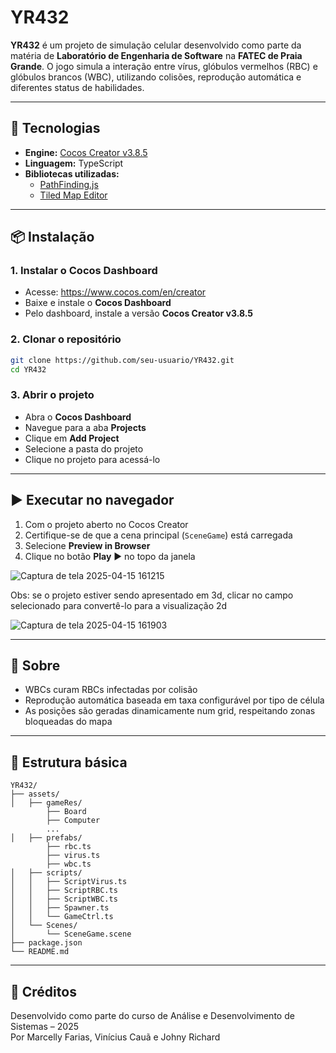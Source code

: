 # YR432

**YR432** é um projeto de simulação celular desenvolvido como parte da matéria de **Laboratório de Engenharia de Software** na **FATEC de Praia Grande**. O jogo simula a interação entre vírus, glóbulos vermelhos (RBC) e glóbulos brancos (WBC), utilizando colisões, reprodução automática e diferentes status de habilidades.

---

## 🔧 Tecnologias

- **Engine:** [Cocos Creator v3.8.5](https://www.cocos.com/en/creator)
- **Linguagem:** TypeScript
- **Bibliotecas utilizadas:**
  - [PathFinding.js](https://github.com/qiao/PathFinding.js)
  - [Tiled Map Editor](https://www.mapeditor.org/)

---

## 📦 Instalação

### 1. Instalar o Cocos Dashboard

- Acesse: https://www.cocos.com/en/creator
- Baixe e instale o **Cocos Dashboard**
- Pelo dashboard, instale a versão **Cocos Creator v3.8.5**

### 2. Clonar o repositório

```bash
git clone https://github.com/seu-usuario/YR432.git
cd YR432
```

### 3. Abrir o projeto

- Abra o **Cocos Dashboard**
- Navegue para a aba **Projects**
- Clique em **Add Project**
- Selecione a pasta do projeto
- Clique no projeto para acessá-lo

---

## ▶️ Executar no navegador

1. Com o projeto aberto no Cocos Creator
2. Certifique-se de que a cena principal (`SceneGame`) está carregada
3. Selecione **Preview in Browser**
4. Clique no botão **Play** ▶️ no topo da janela
   
![Captura de tela 2025-04-15 161215](https://github.com/user-attachments/assets/c0f483a9-da67-4be9-8337-5dda7a810635)

Obs: se o projeto estiver sendo apresentado em 3d, clicar no campo selecionado para convertê-lo para a visualização 2d

![Captura de tela 2025-04-15 161903](https://github.com/user-attachments/assets/c5f93e88-8ee1-4d9f-9a23-9a9b97d2ef1e)


---

## 🧬 Sobre

- WBCs curam RBCs infectadas por colisão
- Reprodução automática baseada em taxa configurável por tipo de célula
- As posições são geradas dinamicamente num grid, respeitando zonas bloqueadas do mapa

---

## 📁 Estrutura básica

```
YR432/
├── assets/
│   ├── gameRes/
        ├── Board
        ├── Computer
        ...
│   ├── prefabs/
        ├── rbc.ts
        ├── virus.ts
        ├── wbc.ts
│   ├── scripts/
│   │   ├── ScriptVirus.ts
│   │   ├── ScriptRBC.ts
│   │   ├── ScriptWBC.ts
│   │   ├── Spawner.ts
│   │   └── GameCtrl.ts
│   └── Scenes/
│       └── SceneGame.scene
├── package.json
└── README.md
```

---

## 🧠 Créditos

Desenvolvido como parte do curso de Análise e Desenvolvimento de Sistemas – 2025  
Por Marcelly Farias, Vinícius Cauã e Johny Richard
